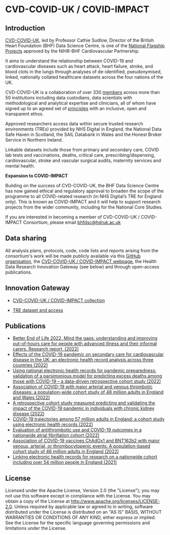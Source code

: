 # CVD-COVID-UK / COVID-IMPACT

## Introduction

[CVD-COVID-UK](https://www.hdruk.ac.uk/projects/cvd-covid-uk-project/), led by Professor Cathie Sudlow, Director of the British Heart Foundation (BHF) Data Science Centre, is one of the [National Flagship Projects](https://www.bhf.org.uk/for-professionals/information-for-researchers/covid-19-and-cardiovascular-health) approved by the NIHR-BHF Cardiovascular Partnership.

It aims to understand the relationship between COVID-19 and cardiovascular diseases such as heart attack, heart failure, stroke, and blood clots in the lungs through analyses of de-identified, pseudonymised, linked, nationally collated healthcare datasets across the four nations of the UK.

CVD-COVID-UK is a collaboration of over 330 [members](https://www.hdruk.ac.uk/wp-content/uploads/2022/05/220523-CVD-COVID-UK-COVID-IMPACT-Consortium-Members.pdf) across more than 50 institutions including data custodians, data scientists with methodological and analytical expertise and clinicians, all of whom have signed up to an agreed set of [principles](https://www.hdruk.ac.uk/wp-content/uploads/2022/05/CVD-COVID-UK-COVID-IMPACT-principles-v3.0.pdf) with an inclusive, open and transparent ethos.

Approved researchers access data within secure trusted research environments (TREs) provided by NHS Digital in England, the National Data Safe Haven in Scotland, the SAIL Databank in Wales and the Honest Broker Service in Northern Ireland.

Linkable datasets include those from primary and secondary care, COVID lab tests and vaccinations, deaths, critical care, prescribing/dispensing, cardiovascular, stroke and vascular surgical audits, maternity services and mental health.

**Expansion to COVID-IMPACT**

Building on the success of CVD-COVID-UK, the BHF Data Science Centre has now gained ethical and regulatory approval to broaden the scope of the programme to all COVID-related research (in NHS Digital’s TRE for England only).  This is known as COVID-IMPACT and it will help to support research projects from the wider community, including for the National Core Studies.

If you are interested in becoming a member of CVD-COVID-UK / COVID-IMPACT Consortium, please email bhfdsc@hdruk.ac.uk

## Data sharing

All analysis plans, protocols, code, code lists and reports arising from the consortium's work will be made publicly available via this [GitHub organisation](https://github.com/BHFDSC/), the [CVD-COVID-UK / COVID-IMPACT webpage](https://www.hdruk.ac.uk/projects/cvd-covid-uk-project/), the Health Data Research Innovation Gateway (see below) and through open-access publications.

## Innovation Gateway

* [CVD-COVID-UK / COVID-IMPACT collection](https://web.www.healthdatagateway.org/collection/3975719127757711)

* [TRE dataset and access](https://web.www.healthdatagateway.org/dataset/7e5f0247-f033-4f98-aed3-3d7422b9dc6d)

## Publications

* [Better End of Life 2022. Mind the gaps: understanding and improving out-of-hours care for people with advanced illness and their informal carers. Research report. (2022)](https://github.com/BHFDSC/CCU024_01)
* [Effects of the COVID-19 pandemic on secondary care for cardiovascular disease in the UK: an electronic health record analysis across three countries (2022)](https://github.com/BHFDSC/CCU003_04)
* [Using national electronic health records for pandemic preparedness: validation of a parsimonious model for predicting excess deaths among those with COVID-19 – a data-driven retrospective cohort study (2022)](https://github.com/BHFDSC/CCU003_03)
* [Association of COVID-19 with major arterial and venous thrombotic diseases: a population-wide cohort study of 48 million adults in England and Wales (2022)](https://github.com/BHFDSC/CCU002_01)
* [A retrospective cohort study measured predicting and validating the impact of the COVID-19 pandemic in individuals with chronic kidney disease (2022)](https://github.com/BHFDSC/CCU003_01)
* [COVID-19 trajectories among 57 million adults in England: a cohort study using electronic health records (2022)](https://github.com/BHFDSC/CCU013_01_ENG-COVID-19_event_phenotyping)
* [Evaluation of antithrombotic use and COVID-19 outcomes in a nationwide atrial fibrillation cohort (2022)](https://github.com/BHFDSC/CCU020)
* [Association of COVID-19 vaccines ChAdOx1 and BNT162b2 with major venous, arterial, or thrombocytopenic events: A population-based cohort study of 46 million adults in England (2022)](https://github.com/BHFDSC/CCU002_02)
* [Linking electronic health records for research on a nationwide cohort including over 54 million people in England (2021)](https://github.com/BHFDSC/Linked-EHR-England-2021)

## License

Licensed under the Apache License, Version 2.0 (the "License"); you may not use this software except in compliance with the License. You may obtain a copy of the License at http://www.apache.org/licenses/LICENSE-2.0. Unless required by applicable law or agreed to in writing, software distributed under the License is distributed on an "AS IS" BASIS, WITHOUT WARRANTIES OR CONDITIONS OF ANY KIND, either express or implied. See the License for the specific language governing permissions and limitations under the License.

